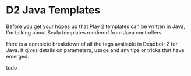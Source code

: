 # D2 Java Templates
Before you get your hopes up that Play 2 templates can be written in Java, I'm talking about Scala templates rendered from Java controllers.

Here is a complete breakdown of all the tags available in Deadbolt 2 for Java.  It gives details on parameters, usage and any tips or tricks that have emerged.

todo